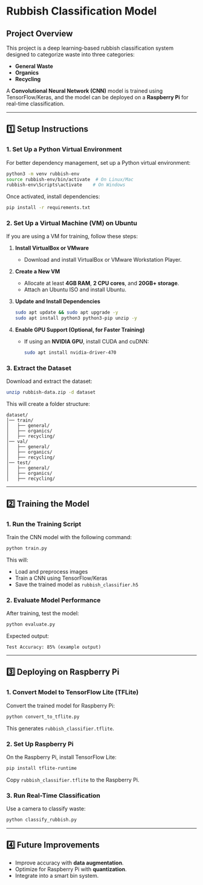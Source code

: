 # Rubbish Classification Model

## Project Overview
This project is a deep learning-based rubbish classification system designed to categorize waste into three categories:
- **General Waste**
- **Organics**
- **Recycling**

A **Convolutional Neural Network (CNN)** model is trained using TensorFlow/Keras, and the model can be deployed on a **Raspberry Pi** for real-time classification.

---

## 1️⃣ Setup Instructions

### **1. Set Up a Python Virtual Environment**
For better dependency management, set up a Python virtual environment:

```bash
python3 -m venv rubbish-env
source rubbish-env/bin/activate  # On Linux/Mac
rubbish-env\Scripts\activate    # On Windows
```

Once activated, install dependencies:
```bash
pip install -r requirements.txt
```

### **2. Set Up a Virtual Machine (VM) on Ubuntu**
If you are using a VM for training, follow these steps:

1. **Install VirtualBox or VMware**
   - Download and install VirtualBox or VMware Workstation Player.

2. **Create a New VM**
   - Allocate at least **4GB RAM**, **2 CPU cores**, and **20GB+ storage**.
   - Attach an Ubuntu ISO and install Ubuntu.

3. **Update and Install Dependencies**
   ```bash
   sudo apt update && sudo apt upgrade -y
   sudo apt install python3 python3-pip unzip -y
   ```

4. **Enable GPU Support (Optional, for Faster Training)**
   - If using an **NVIDIA GPU**, install CUDA and cuDNN:
     ```bash
     sudo apt install nvidia-driver-470
     ```

### **3. Extract the Dataset**
Download and extract the dataset:

```bash
unzip rubbish-data.zip -d dataset
```
This will create a folder structure:
```
dataset/
│── train/
│   ├── general/
│   ├── organics/
│   ├── recycling/
│── val/
│   ├── general/
│   ├── organics/
│   ├── recycling/
│── test/
│   ├── general/
│   ├── organics/
│   ├── recycling/
```

---

## 2️⃣ Training the Model

### **1. Run the Training Script**
Train the CNN model with the following command:
```bash
python train.py
```
This will:
- Load and preprocess images
- Train a CNN using TensorFlow/Keras
- Save the trained model as `rubbish_classifier.h5`

### **2. Evaluate Model Performance**
After training, test the model:
```bash
python evaluate.py
```
Expected output:
```
Test Accuracy: 85% (example output)
```

---

## 3️⃣ Deploying on Raspberry Pi

### **1. Convert Model to TensorFlow Lite (TFLite)**
Convert the trained model for Raspberry Pi:
```bash
python convert_to_tflite.py
```
This generates `rubbish_classifier.tflite`.

### **2. Set Up Raspberry Pi**
On the Raspberry Pi, install TensorFlow Lite:
```bash
pip install tflite-runtime
```
Copy `rubbish_classifier.tflite` to the Raspberry Pi.

### **3. Run Real-Time Classification**
Use a camera to classify waste:
```bash
python classify_rubbish.py
```

---

## 4️⃣ Future Improvements
- Improve accuracy with **data augmentation**.
- Optimize for Raspberry Pi with **quantization**.
- Integrate into a smart bin system.